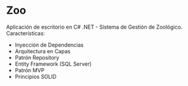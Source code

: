 # Zoo
Aplicación de escritorio en C# .NET - Sistema de Gestión de Zoológico.
Características:
* Inyección de Dependencias
* Arquitectura en Capas
* Patrón Repository
* Entity Framework (SQL Server)
* Patrón MVP
* Principios SOLID

